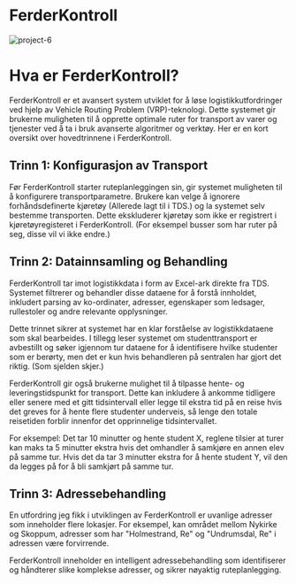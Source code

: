 # FerderKontroll

![project-6](https://github.com/andershagas/FerderKontroll/assets/42244235/9894501f-8899-4b5d-8188-419ad7bac181)


Hva er FerderKontroll?
=============

FerderKontroll er et avansert system utviklet for å løse logistikkutfordringer ved hjelp av Vehicle Routing Problem (VRP)-teknologi.
Dette systemet gir brukerne muligheten til å opprette optimale ruter for transport av varer og tjenester ved å ta i bruk avanserte
algoritmer og verktøy. Her er en kort oversikt over hovedtrinnene i FerderKontroll.

## Trinn 1: Konfigurasjon av Transport
Før FerderKontroll starter ruteplanleggingen sin, gir systemet muligheten til å konfigurere transportparametre. Brukere kan
velge å ignorere forhåndsdefinerte kjøretøy (Allerede lagt til i TDS.) og la systemet selv bestemme transporten.
Dette ekskluderer kjøretøy som ikke er registrert i kjøretøyregisteret i FerderKontroll. (For eksempel busser som har ruter på seg,
disse vil vi ikke endre.)

## Trinn 2: Datainnsamling og Behandling
FerderKontroll tar imot logistikkdata i form av Excel-ark direkte fra TDS.
Systemet filtrerer og behandler disse dataene for å forstå innholdet, inkludert parsing av ko-ordinater,
adresser, egenskaper som ledsager, rullestoler og andre relevante opplysninger.

Dette trinnet sikrer at systemet har en klar forståelse av logistikkdataene som skal bearbeides.
I tillegg leser systemet om studenttransport er avbestillt og søker igjennom tur dataene for å identifisere
hvilke studenter som er berørty, men det er kun hvis behandleren på sentralen har gjort det riktig. (Som sjelden skjer.)

FerderKontroll gir også brukerne mulighet til å tilpasse hente- og leveringstidspunkt for transport. Dette kan inkludere
å ankomme tidligere eller senere med et gitt tidsintervall eller legge til ekstra tid på en reise hvis det greves for å
hente flere studenter underveis, så lenge den totale reisetiden forblir innenfor det opprinnelige tidsintervallet.

For eksempel: Det tar 10 minutter og hente student X, reglene tilsier at turer kan maks ta 5 minutter ekstra hvis det omhandler å samkjøre
en annen elev på samme tur.
Hvis det da tar 3 minutter ekstra for å hente student Y, vil den da legges på for å bli samkjørt på samme tur.

## Trinn 3: Adressebehandling

En utfordring jeg fikk i utviklingen av FerderKontroll er uvanlige adresser som inneholder flere lokasjer.
For eksempel, kan området mellom Nykirke og Skoppum, adresser som har "Holmestrand, Re" og "Undrumsdal, Re" i adressen være
forvirrende.

FerderKontroll inneholder en intelligent adressebehandling som identifiserer og håndterer slike komplekse adresser, og sikrer nøyaktig
ruteplanlegging.
